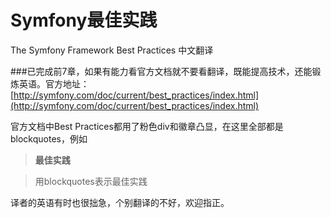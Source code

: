 # Symfony最佳实践
The Symfony Framework Best Practices 中文翻译

###已完成前7章，如果有能力看官方文档就不要看翻译，既能提高技术，还能锻炼英语。官方地址：[http://symfony.com/doc/current/best_practices/index.html](http://symfony.com/doc/current/best_practices/index.html)

官方文档中Best Practices都用了粉色div和徽章凸显，在这里全部都是blockquotes，例如

>**最佳实践**

>用blockquotes表示最佳实践

译者的英语有时也很拙急，个别翻译的不好，欢迎指正。
